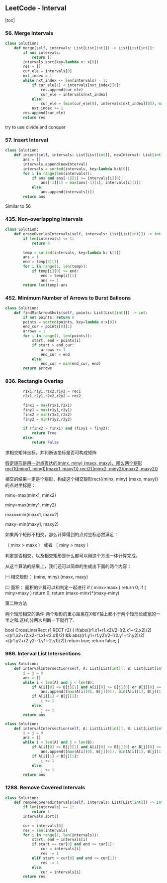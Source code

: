 ## LeetCode - Interval

[toc]

### 56. Merge Intervals

```python
class Solution:
    def merge(self, intervals: List[List[int]]) -> List[List[int]]:
        if not intervals:
            return []
        intervals.sort(key=lambda x: x[0])
        res = []
        cur_ele = intervals[0]
        nxt_index = 1
        while nxt_index <= len(intervals) - 1:
            if cur_ele[1] < intervals[nxt_index][0]:
                res.append(cur_ele)
                cur_ele = intervals[nxt_index]
            else:
                cur_ele = [min(cur_ele[0], intervals[nxt_index][0]), max(cur_ele[1], intervals[nxt_index][1])]
            nxt_index += 1
        res.append(cur_ele)
        return res
```

try to use divide and conquer



### 57. Insert Interval

```python
class Solution:
    def insert(self, intervals: List[List[int]], newInterval: List[int]) -> List[List[int]]:
        ans = []
        intervals.append(newInterval)
        intervals = sorted(intervals, key=lambda k:k[0])
        for i in range(len(intervals)):
            if ans and ans[-1][1] >= intervals[i][0]:
                ans[-1][1] = max(ans[-1][1], intervals[i][1])
            else:
                ans.append(intervals[i])
        return ans
```

Similar to 56



### 435. Non-overlapping Intervals

```python
class Solution:
    def eraseOverlapIntervals(self, intervals: List[List[int]]) -> int:
        if len(intervals) <= 1:
            return 0
        
        temp = sorted(intervals, key=lambda k: k[1])
        ans = 1
        end = temp[0][1]
        for i in range(1, len(temp)):
            if temp[i][0] >= end:
                end = temp[i][1]
                ans += 1
        return len(temp)-ans
```



### 452. Minimum Number of Arrows to Burst Balloons

```python
class Solution:
    def findMinArrowShots(self, points: List[List[int]]) -> int:
        if not points: return 0
        points = sorted(points, key=lambda x:x[0])
        end_cur = points[0][1]
        arrows = 1
        for i in range(1, len(points)):
            start, end = points[i]
            if start > end_cur:
                arrows += 1
                end_cur = end
            else:
                end_cur = min(end_cur, end)
        return arrows
```



### 836. Rectangle Overlap

```python
        r1x1,r1y1,r1x2,r1y2 = rec1
        r2x1,r2y1,r2x2,r2y2 = rec2
        
        finx1 = max(r1x1,r2x1)
        finy1 = max(r1y1,r2y1)
        finx2 = min(r1x2,r2x2)
        finy2 = min(r1y2,r2y2)
        
        if (finx2 > finx1) and (finy1 < finy2):
            return True
        else:
            return False
```

求相交矩阵坐标，并判断该坐标是否可构成矩阵

[假定矩形是用一对点表达的(minx, miny) (maxx, maxy)，那么两个矩形 rect1{(minx1, miny1)(maxx1, maxy1)} rect2{(minx2, miny2)(maxx2, maxy2)}  ](https://www.cnblogs.com/0001/archive/2010/05/04/1726905.html)

相交的结果一定是个矩形，构成这个相交矩形rect{(minx, miny) (maxx, maxy)}的点对坐标是：  

minx=max(minx1, minx2)  

miny=max(miny1, miny2)  

maxx=min(maxx1, maxx2)  

maxy=min(maxy1, maxy2)  

如果两个矩形不相交，那么计算得到的点对坐标必然满足：  

（ minx > maxx ） 或者 （ miny > maxy ） 

 判定是否相交，以及相交矩形是什么都可以用这个方法一体计算完成。

从这个算法的结果上，我们还可以简单的生成出下面的两个内容：

㈠ 相交矩形：  (minx, miny) (maxx, maxy)

㈡ 面积： 面积的计算可以和判定一起进行
        if ( minx>maxx ) return 0;
        if ( miny>maxy ) return 0;
        return (maxx-minx)*(maxy-miny)

第二种方法

两个矩形相交的条件:两个矩形的重心距离在X和Y轴上都小于两个矩形长或宽的一半之和.这样,分两次判断一下就行了.

bool CrossLine(Rect r1,RECT r2)
{
if(abs((r1.x1+r1.x2)/2-(r2.x1+r2.x2)/2)<((r1.x2+r2.x2-r1.x1-r2.x1)/2) && abs((r1.y1+r1.y2)/2-(r2.y1+r2.y2)/2)<((r1.y2+r2.y2-r1.y1-r2.y1)/2))
return true;
return false;
}

### 986. Interval List Intersections

```python
class Solution:
    def intervalIntersection(self, A: List[List[int]], B: List[List[int]]) -> List[List[int]]:
        i = j = 0
        ans = []
        while i < len(A) and j < len(B):
            if A[i][0] <= B[j][1] and A[i][0] >= B[j][0] or B[j][0] <= A[i][1] and B[j][0] >= A[i][0]:
                ans.append([max(A[i][0], B[j][0]), min(A[i][1], B[j][1])])
            if A[i][1] < B[j][1]:
                i += 1
            else:
                j += 1
        return ans
```

```python
class Solution:
    def intervalIntersection(self, A: List[List[int]], B: List[List[int]]) -> List[List[int]]:
        i = j = 0
        ans = []
        while i < len(A) and j < len(B):
            if A[i][0] <= B[j][1] and A[i][0] >= B[j][0] or B[j][0] <= A[i][1] and B[j][0] >= A[i][0]:
                ans.append([max(A[i][0], B[j][0]), min(A[i][1], B[j][1])])
            if A[i][1] < B[j][1]:
                i += 1
            else:
                j += 1
        return ans
```



### 1288. Remove Covered Intervals

```python
class Solution:
    def removeCoveredIntervals(self, intervals: List[List[int]]) -> int:
        if len(intervals) == 1:
            return 1
        intervals.sort()
        
        cur = intervals[0]
        res = len(intervals)
        for i in range(1, len(intervals)):
            start, end = intervals[i]
            if start == cur[0] and end >= cur[1]:
                cur = intervals[i]
                res -= 1
            elif start > cur[0] and end <= cur[1]:
                res -= 1
            else:
                cur = intervals[i]
        return res
```

